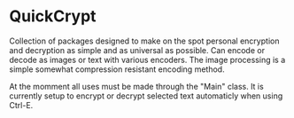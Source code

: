 # QuickCrypt
Collection of packages designed to make on the spot personal encryption and decryption as simple and as universal as possible.
Can encode or decode as images or text with various encoders.
The image processing is a simple somewhat compression resistant encoding method.

At the momment all uses must be made through the  "Main" class.
It is currently setup to encrypt or decrypt selected text automaticly when using Ctrl-E.
